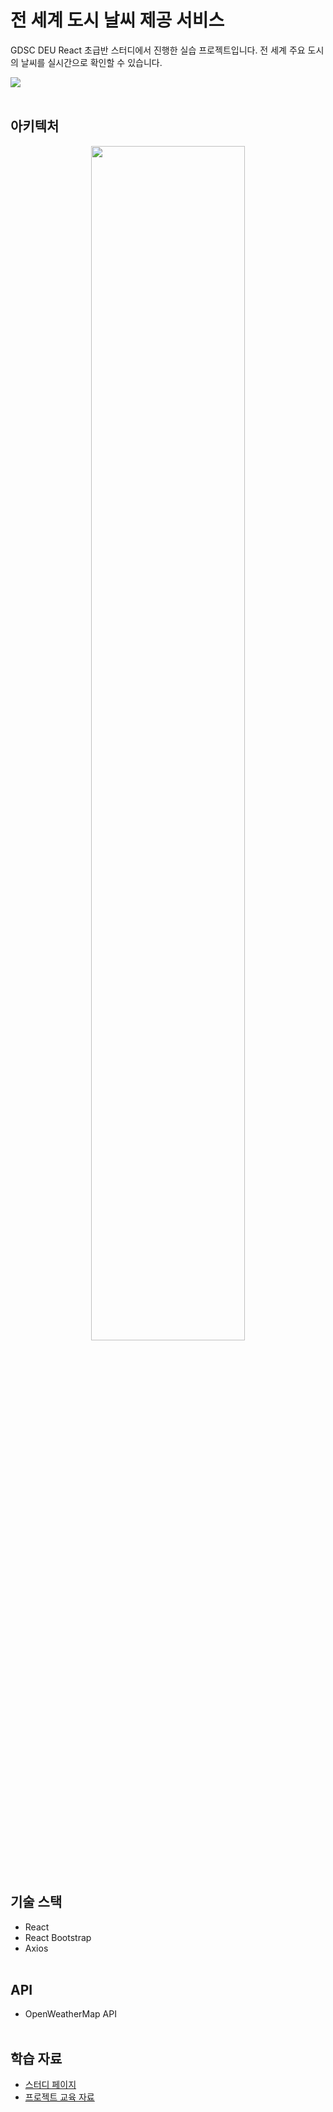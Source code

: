 # 전 세계 도시 날씨 제공 서비스
<p>GDSC DEU React 초급반 스터디에서 진행한 실습 프로젝트입니다. 전 세계 주요 도시의 날씨를 실시간으로 확인할 수 있습니다.</p>

<img src="https://github.com/thelight0804/World-weather-React/assets/69424845/50ae3872-4e5a-4328-86c2-d8bc617116d8">
<br><br>

## 아키텍처
<div align="center">
  <img src="https://github.com/thelight0804/World-weather-React/assets/69424845/c09162ae-a49e-4e95-9485-9b8df5d7a975" width="70%" align="center">
</div>
<br><br>

## 기술 스택
- React
- React Bootstrap
- Axios
<br><br>

## API
- OpenWeatherMap API
<br><br>

## 학습 자료
- <a href="https://thelight0804.notion.site/GDSC-React-2-85d570f0497e4a0fad0604efda64304e">스터디 페이지</a>
- <a href="https://thelight0804.notion.site/e2fa4b7770864504a136475e98236191">프로젝트 교육 자료</a>
